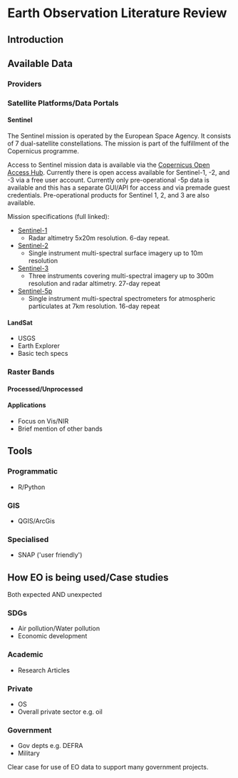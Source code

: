# Earth Observation Literature Review

## Introduction

## Available Data

### Providers

### Satellite Platforms/Data Portals

#### Sentinel

The Sentinel mission is operated by the European Space Agency. It consists of 7 dual-satellite constellations. The mission is part of the fulfillment of the Copernicus programme.

Access to Sentinel mission data is available via the <a href="https://scihub.copernicus.eu/" target="_blank">Copernicus Open Access Hub</a>. Currently there is open access available for Sentinel-1, -2, and -3 via a free user account. Currently only pre-operational -5p data is available and this has a separate GUI/API for access and via premade guest credentials. Pre-operational products for Sentinel 1, 2, and 3 are also available.

Mission specifications (full linked):
* <a href="https://sentinel.esa.int/web/sentinel/missions/sentinel-1" target="_blank">Sentinel-1</a>
  * Radar altimetry 5x20m resolution. 6-day repeat.
* <a href="https://sentinel.esa.int/web/sentinel/missions/sentinel-2" target="_blank">Sentinel-2</a>
  * Single instrument multi-spectral surface imagery up to 10m resolution
* <a href="https://sentinel.esa.int/web/sentinel/missions/sentinel-3" target="_blank">Sentinel-3</a>
  * Three instruments covering multi-spectral imagery up to 300m resolution and radar altimetry. 27-day repeat
* <a href="https://sentinel.esa.int/web/sentinel/missions/sentinel-5p" target="_blank">Sentinel-5p</a>
  * Single instrument multi-spectral spectrometers for atmospheric particulates at 7km resolution. 16-day repeat

#### LandSat

* USGS
* Earth Explorer
* Basic tech specs

### Raster Bands

#### Processed/Unprocessed

#### Applications

* Focus on Vis/NIR
* Brief mention of other bands

## Tools

### Programmatic

* R/Python

### GIS

* QGIS/ArcGis

### Specialised

* SNAP ('user friendly')

## How EO is being used/Case studies

Both expected AND unexpected

### SDGs

* Air pollution/Water pollution
* Economic development

### Academic

* Research Articles

### Private

* OS
* Overall private sector e.g. oil

### Government

* Gov depts e.g. DEFRA
* Military

Clear case for use of EO data to support many government projects.
